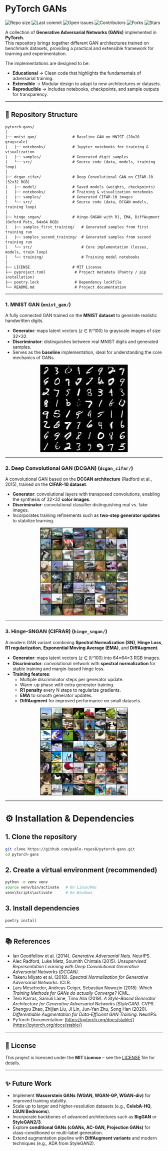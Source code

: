 # PyTorch GANs

![Repo size](https://img.shields.io/github/repo-size/pablo-reyes8/pytorch-gans)
![Last commit](https://img.shields.io/github/last-commit/pablo-reyes8/pytorch-gans)
![Open issues](https://img.shields.io/github/issues/pablo-reyes8/pytorch-gans)
![Contributors](https://img.shields.io/github/contributors/pablo-reyes8/pytorch-gans)
![Forks](https://img.shields.io/github/forks/pablo-reyes8/pytorch-gans?style=social)
![Stars](https://img.shields.io/github/stars/pablo-reyes8/pytorch-gans?style=social)

A collection of **Generative Adversarial Networks (GANs)** implemented in **PyTorch**.  
This repository brings together different GAN architectures trained on benchmark datasets, providing a practical and extensible framework for learning and experimentation.  

The implementations are designed to be:  
- **Educational** → Clean code that highlights the fundamentals of adversarial training.  
- **Extensible** → Modular design to adapt to new architectures or datasets.  
- **Reproducible** → Includes notebooks, checkpoints, and sample outputs for transparency.   

---


## 📂 Repository Structure

```plaintext
pytorch-gans/
│
├── mnist_gan/                # Baseline GAN on MNIST (28x28 grayscale)
│   ├── notebooks/            # Jupyter notebooks for training & visualization
│   ├── samples/              # Generated digit samples
│   └── src/                  # Source code (data, models, training loop)
│
├── dcgan_cifar/              # Deep Convolutional GAN on CIFAR-10 (32x32 RGB)
│   ├── model/                # Saved models (weights, checkpoints)
│   ├── notebooks/            # Training & visualization notebooks
│   ├── samples/              # Generated CIFAR-10 images
│   └── src/                  # Source code (data, DCGAN models, training loop)
│
├── hinge_sngan/              # Hinge-SNGAN with R1, EMA, DiffAugment (Oxford Pets, 64x64 RGB)
│   ├── samples_first_training/   # Generated samples from first training run
│   ├── samples_second_training/  # Generated samples from second training run
│   └── src/                      # Core implementation (losses, models, train loop)
│   └── training/                 # Training model notebooks 
│
├── LICENSE                   # MIT License
├── pyproject.toml             # Project metadata (Poetry / pip installation)
├── poetry.lock                # Dependency lockfile
└── README.md                  # Project documentation
```

---

### 1. **MNIST GAN** (`mnist_gan/`)
A fully connected GAN trained on the **MNIST dataset** to generate realistic handwritten digits.  

- **Generator**: maps latent vectors (*z* ∈ ℝ^100) to grayscale images of size 32×32.  
- **Discriminator**: distinguishes between real MNIST digits and generated samples.  
- Serves as the **baseline** implementation, ideal for understanding the core mechanics of GANs.  

<p align="center">
  <img src="mnist_gan/samples/epoch_0100.png" alt="MNIST GAN sample" width="280"/>
</p>

---

### 2. **Deep Convolutional GAN (DCGAN)** (`dcgan_cifar/`)
A convolutional GAN based on the **DCGAN architecture** (Radford et al., 2015), trained on the **CIFAR-10 dataset**.  

- **Generator**: convolutional layers with transposed convolutions, enabling the synthesis of 32×32 **color images**.  
- **Discriminator**: convolutional classifier distinguishing real vs. fake images.  
- Incorporates training refinements such as **two-step generator updates** to stabilize learning.  

<p align="center">
  <img src="dcgan_cifar/samples/epoch_0030.png" alt="CIFAR-10 DCGAN sample" width="280"/>
</p>

---

### 3. **Hinge-SNGAN (CIFRAR)** (`hinge_sngan/`)
A modern GAN variant combining **Spectral Normalization (SN)**, **Hinge Loss**, **R1 regularization**, **Exponential Moving Average (EMA)**, and **DiffAugment**.  

- **Generator**: maps latent vectors (*z* ∈ ℝ^100) into 64×64×3 RGB images.  
- **Discriminator**: convolutional network with **spectral normalization** for stable training and margin-based hinge loss.  
- **Training features**:  
  - Multiple discriminator steps per generator update.  
  - Warm-up phase with extra generator training.  
  - **R1 penalty** every N steps to regularize gradients.  
  - **EMA** to smooth generator updates.  
  - **DiffAugment** for improved performance on small datasets.  

<p align="center">
  <img src="hinge-sngan/samples_final/Samples Final.png" alt="Oxford Pets Hinge-SNGAN sample" width="280"/>
</p>


---

# ⚙️ Installation & Dependencies

## 1. Clone the repository
```bash
git clone https://github.com/pablo-reyes8/pytorch-gans.git
cd pytorch-gans
```

## 2. Create a virtual environment (recommended)
```bash
python -m venv venv
source venv/bin/activate   # On Linux/Mac
venv\Scripts\activate      # On Windows
```

## 3. Install dependencies

```bash
poetry install
```




---

## 📚 References

- Ian Goodfellow et al. (2014). *Generative Adversarial Nets*. NeurIPS.  
- Alec Radford, Luke Metz, Soumith Chintala (2015). *Unsupervised Representation Learning with Deep Convolutional Generative Adversarial Networks (DCGAN)*.  
- Takeru Miyato et al. (2018). *Spectral Normalization for Generative Adversarial Networks*. ICLR.  
- Lars Mescheder, Andreas Geiger, Sebastian Nowozin (2018). *Which Training Methods for GANs do actually Converge?* ICML.  
- Tero Karras, Samuli Laine, Timo Aila (2019). *A Style-Based Generator Architecture for Generative Adversarial Networks (StyleGAN)*. CVPR.  
- Shengyu Zhao, Zhijian Liu, Ji Lin, Jun-Yan Zhu, Song Han (2020). *Differentiable Augmentation for Data-Efficient GAN Training*. NeurIPS.  
- PyTorch Documentation: [https://pytorch.org/docs/stable/](https://pytorch.org/docs/stable/) 

---

## 📜 License

This project is licensed under the **MIT License** – see the [LICENSE](LICENSE) file for details.

---

## ✨ Future Work

- Implement **Wasserstein GANs (WGAN, WGAN-GP, WGAN-div)** for improved training stability.  
- Scale up to larger and higher-resolution datasets (e.g., **CelebA-HQ**, **LSUN Bedrooms**).  
- Incorporate backbones of advanced architectures such as **BigGAN** or **StyleGAN2/3**.  
- Explore **conditional GANs (cGANs, AC-GAN, Projection GANs)** for class-conditioned or multi-label generation.  
- Extend augmentation pipeline with **DiffAugment variants** and modern techniques (e.g., ADA from StyleGAN2).  

